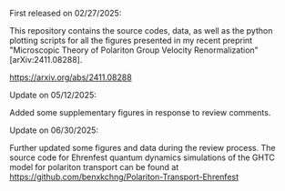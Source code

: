 First released on 02/27/2025:

This repository contains the source codes, data, as well as the python plotting scripts for all the figures presented in my recent preprint "Microscopic Theory of Polariton Group Velocity Renormalization" [arXiv:2411.08288]. 

https://arxiv.org/abs/2411.08288

Update on 05/12/2025:

Added some supplementary figures in response to review comments. 

Update on 06/30/2025:

Further updated some figures and data during the review process. The source code for Ehrenfest quantum dynamics simulations of the GHTC model for polariton transport can be found at https://github.com/benxkchng/Polariton-Transport-Ehrenfest
